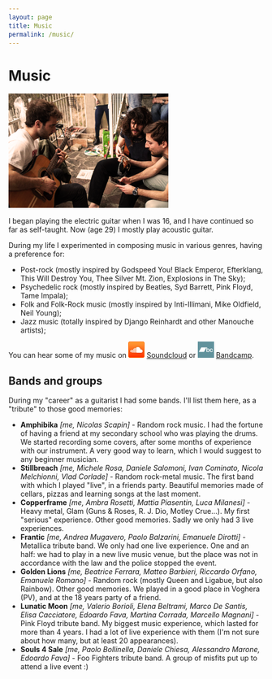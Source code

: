 ```yaml
---
layout: page
title: Music
permalink: /music/
---
```


# Music



<img title="" src="images/cegnimusic.png" alt="Playing with some friends" width="315">

I began playing the electric guitar when I was 16, and I have continued so far as self-taught. Now (age
 29) I mostly play acoustic guitar.

During my life I experimented in composing music in various genres, having a preference for:

- Post-rock (mostly inspired by Godspeed 
  You! Black Emperor, Efterklang, This Will Destroy You, Thee Silver Mt. 
  Zion, Explosions in The Sky);
- Psychedelic rock (mostly inspired by Beatles, Syd Barrett, Pink Floyd, Tame Impala);
- Folk and Folk-Rock music (mostly inspired by Inti-Illimani, Mike Oldfield, Neil Young);
- Jazz music (totally inspired by Django Reinhardt and other Manouche artists);

You can hear some of my music on ![Soundcloud ](images/soundcloud_logo.png) [Soundcloud](https://soundcloud.com/nicoladavanzo) or ![Bandcamp](images/bandcamp_logo.png) [Bandcamp](https://neeqstock.bandcamp.com/).

## Bands and groups

During my "career" as a guitarist I had some bands. I'll list them here, as a "tribute" to those good memories:

- **Amphibika** *[me, Nicolas Scapin]* - 
  Random rock music. I had the fortune of having a friend at my secondary 
  school who was playing the drums. We started recording some covers, 
  after some months of experience with our instrument. A very good way to 
  learn, which I would suggest to any beginner musician.
- **Stillbreach** *[me, Michele Rosa, Daniele Salomoni, Ivan Cominato, Nicola Melchionni, Vlad Corlade]* - Random rock-metal music. The first band with which I played "live", 
  in a friends party. Beautiful memories made of cellars, pizzas and 
  learning songs at the last moment.
- **Copperframe** *[me, Ambra Rosetti, Mattia Piasentin, Luca Milanesi]* - Heavy metal, Glam (Guns & Roses, R. J. Dio, Motley Crue...). My 
  first "serious" experience. Other good memories. Sadly we only had 3 
  live experiences.
- **Frantic** *[me, Andrea Mugavero, Paolo Balzarini, Emanuele Dirotti]* - Metallica tribute band. We only had one live experience. One and an 
  half: we had to play in a new live music venue, but the place was not in
   accordance with the law and the police stopped the event.
- **Golden Lions** *[me, Beatrice Ferrara, Matteo Barbieri, Riccardo Orfano, Emanuele Romano]* - Random rock (mostly Queen and Ligabue, but also Rainbow). Other good 
  memories. We played in a good place in Voghera (PV), and at the 18 years
   party of a friend.
- **Lunatic Moon** *[me, Valerio Borioli, Elena Beltrami, Marco De Santis, Elisa Cacciatore, Edoardo Fava, Martina Corrada, Marcello Magnani]* - Pink Floyd tribute band. My biggest music experience, which lasted 
  for more than 4 years. I had a lot of live experience with them (I'm not
   sure about how many, but at least 20 appearances).
- **Souls 4 Sale** *[me, Paolo Bollinella, Daniele Chiesa, Alessandro Marone, Edoardo Fava]* - Foo Fighters tribute band. A group of misfits put up to attend a live event :)
